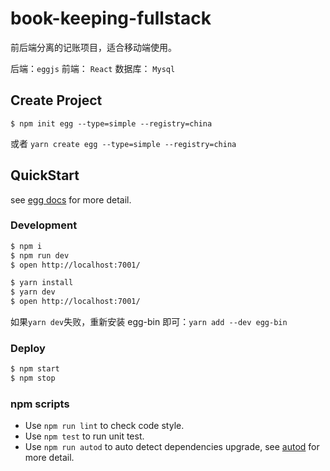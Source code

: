 # book-keeping-fullstack

前后端分离的记账项目，适合移动端使用。

后端：`eggjs`
前端： `React`
数据库： `Mysql`

## Create Project

`$ npm init egg --type=simple --registry=china`

或者 `yarn create egg --type=simple --registry=china`

## QuickStart

<!-- add docs here for user -->

see [egg docs][egg] for more detail.

### Development

```bash
$ npm i
$ npm run dev
$ open http://localhost:7001/
```

```bash
$ yarn install
$ yarn dev
$ open http://localhost:7001/
```

如果`yarn dev`失败，重新安装 egg-bin 即可：`yarn add --dev egg-bin`

### Deploy

```bash
$ npm start
$ npm stop
```

### npm scripts

- Use `npm run lint` to check code style.
- Use `npm test` to run unit test.
- Use `npm run autod` to auto detect dependencies upgrade, see [autod](https://www.npmjs.com/package/autod) for more detail.

[egg]: https://eggjs.org
